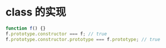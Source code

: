 # class 的实现

```javascript
function f() {}
f.prototype.constructor === f; // true
f.prototype.constructor.prototype === f.prototype; // true
```
